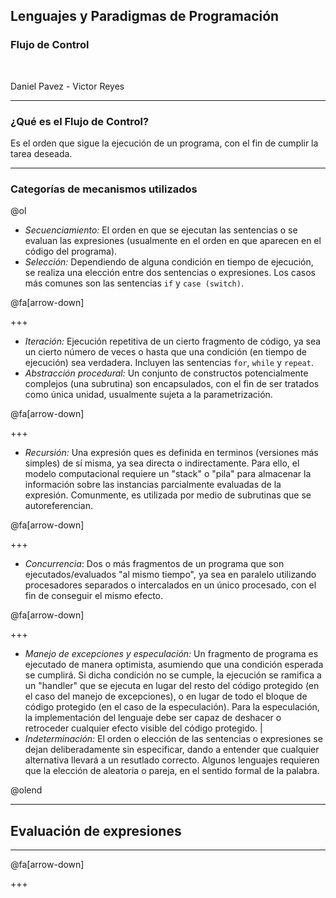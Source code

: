 ## Lenguajes y Paradigmas de Programación
### Flujo de Control

<br>

Daniel Pavez - Victor Reyes

---
### ¿Qué es el Flujo de Control?

Es el orden que sigue la ejecución de un programa, con el fin de cumplir la tarea deseada.

---

### Categorías de mecanismos utilizados

@ol

- *Secuenciamiento:* El orden en que se ejecutan las sentencias o se evaluan las expresiones (usualmente en el orden en que aparecen en el código del programa).
- *Selección:* Dependiendo de alguna condición en tiempo de ejecución, se realiza una elección entre dos sentencias o expresiones. Los casos más comunes son las sentencias `if` y `case (switch)`.

@fa[arrow-down]

+++

- *Iteración:* Ejecución repetitiva de un cierto fragmento de código, ya sea un cierto número de veces o hasta que una condición (en tiempo de ejecución) sea verdadera. Incluyen las sentencias `for`, `while` y `repeat`.
- *Abstracción procedural:* Un conjunto de constructos potencialmente complejos (una subrutina) son encapsulados, con el fin de ser tratados como única unidad, usualmente sujeta a la parametrización.


@fa[arrow-down]

+++

- *Recursión:* Una expresión ques es definida en terminos (versiones más simples) de sí misma, ya sea directa o indirectamente. Para ello, el modelo computacional requiere un "stack" o "pila" para almacenar la información sobre las instancias parcialmente evaluadas de la expresión. Comunmente, es utilizada por medio de subrutinas que se autoreferencian.

@fa[arrow-down]

+++
- *Concurrencia*: Dos o más fragmentos de un programa que son ejecutados/evaluados "al mismo tiempo", ya sea en paralelo utilizando procesadores separados o intercalados en un único procesado, con el fin de conseguir el mismo efecto.

@fa[arrow-down]

+++

- *Manejo de excepciones y especulación:* Un fragmento de programa es ejecutado de manera optimista, asumiendo que una condición esperada se cumplirá. Si dicha condición no se cumple, la ejecución se ramifica a un "handler" que se ejecuta en lugar del resto del código protegido (en el caso del manejo de excepciones), o en lugar de todo el bloque de código protegido (en el caso de la especulación). Para la especulación, la implementación del lenguaje debe ser capaz de deshacer o retroceder cualquier efecto visible del código protegido. |
- *Indeterminación:* El orden o elección de las sentencias o expresiones se dejan deliberadamente sin especificar, dando a entender que cualquier alternativa llevará a un resutlado correcto. Algunos lenguajes requieren que la elección de aleatoria o pareja, en el sentido formal de la palabra.

@olend

---
## Evaluación de expresiones
---
@fa[arrow-down]

+++